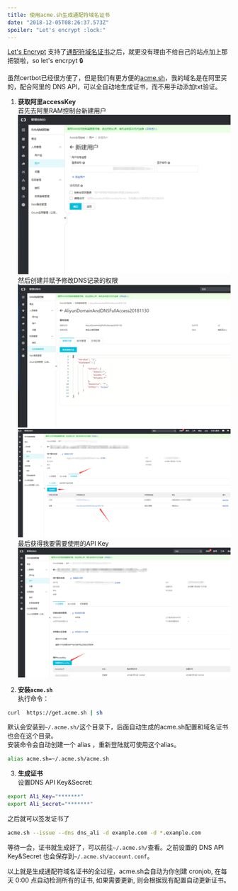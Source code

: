 ```yaml
---
title: 使用acme.sh生成通配符域名证书
date: "2018-12-05T08:26:37.573Z"
spoiler: "Let's encrypt :lock:"
---
```


[Let's Encrypt](https://letsencrypt.org/) 支持了[通配符域名证书](https://community.letsencrypt.org/t/acme-v2-and-wildcard-certificate-support-is-live/55579/)之后，就更没有理由不给自己的站点加上那把锁啦，so let's encrpyt :lock:

虽然certbot已经很方便了，但是我们有更方便的[acme.sh](https://acme.sh/)，我的域名是在阿里买的，配合阿里的 DNS API，可以全自动地生成证书，而不用手动添加txt验证。

1. **获取阿里accessKey**  
首先去阿里RAM控制台新建用户  
![新建用户](./1.png)  
然后创建并赋予修改DNS记录的权限  
![新建权限](./2.png)  
![赋予权限](./3.png)  
最后获得我要需要使用的API Key   
![新增accessKey](./4.png)   

2. **安装`acme.sh`**  
执行命令：
```bash
curl  https://get.acme.sh | sh
```  
默认会安装到`~/.acme.sh/`这个目录下，后面自动生成的acme.sh配置和域名证书也会在这个目录。  
安装命令会自动创建一个 alias ，重新登陆就可使用这个alias。 
```bash
alias acme.sh=~/.acme.sh/acme.sh
```

3. **生成证书**  
设置DNS API Key&Secret:
```bash
export Ali_Key="*******"
export Ali_Secret="*******"
```
之后就可以签发证书了
```bash
acme.sh --issue --dns dns_ali -d example.com -d *.example.com 
```
等待一会，证书就生成好了，可以前往`~/.acme.sh/`查看。之前设置的 DNS API Key&Secret 也会保存到`~/.acme.sh/account.conf`。

以上就是生成通配符域名证书的全过程，acme.sh会自动为你创建 cronjob, 在每天 0:00 点自动检测所有的证书, 如果需要更新, 则会根据现有配置自动更新证书。

